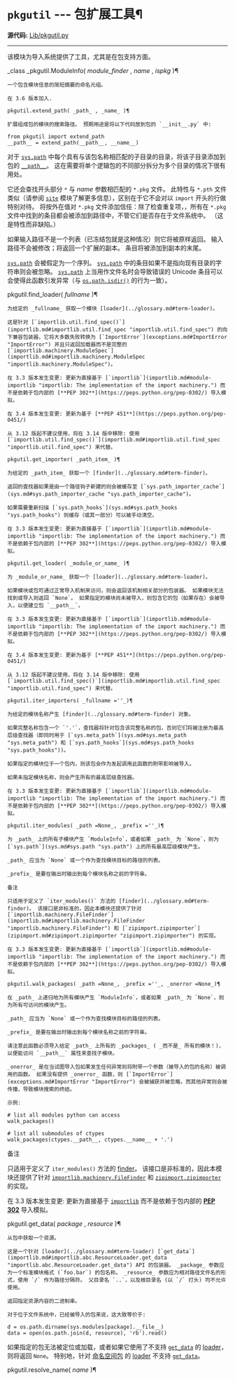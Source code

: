 # `pkgutil` \--- 包扩展工具¶

**源代码:** [Lib/pkgutil.py](https://github.com/python/cpython/tree/3.12/Lib/pkgutil.py)

* * *

该模块为导入系统提供了工具，尤其是在包支持方面。

_class _pkgutil.ModuleInfo( _module_finder_ , _name_ , _ispkg_ )¶

    

~~~
一个包含模块信息的简短摘要的命名元组。

在 3.6 版本加入.

pkgutil.extend_path( _path_ , _name_ )¶
~~~
    

~~~
扩展组成包的模块的搜索路径。 预期用途是将以下代码放到包的 `__init__.py` 中:
~~~
    
    
~~~
from pkgutil import extend_path
__path__ = extend_path(__path__, __name__)
~~~

对于 [`sys.path`](3.标准库/sys.md#sys.path "sys.path") 中每个具有与该包名称相匹配的子目录的目录，将该子目录添加到包的 [`__path__`](4.语言参考/import.md#path__ "__path__")。 这在需要将单个逻辑包的不同部分拆分为多个目录的情况下很有用处。

它还会查找开头部分 `*` 与 _name_ 参数相匹配的 `*.pkg` 文件。 此特性与 `*.pth` 文件类似（请参阅 [`site`](site.md#module-site "site: Module responsible for site-specific configuration.") 模块了解更多信息），区别在于它不会对以 `import` 开头的行做特别对待。 将按外在值对 `*.pkg` 文件添加信任：除了检查重复项，，所有在 `*.pkg` 文件中找到的条目都会被添加到路径中，不管它们是否存在于文件系统中。 （这是特性而非缺陷。）

如果输入路径不是一个列表（已冻结包就是这种情况）则它将被原样返回。 输入路径不会被修改；将返回一个扩展的副本。 条目将被添加到副本的末尾。

[`sys.path`](3.标准库/sys.md#sys.path "sys.path") 会被假定为一个序列。 [`sys.path`](3.标准库/sys.md#sys.path "sys.path") 中的条目如果不是指向现有目录的字符串则会被忽略。 [`sys.path`](3.标准库/sys.md#sys.path "sys.path") 上当用作文件名时会导致错误的 Unicode 条目可以会使得此函数引发异常（与 [`os.path.isdir()`](os.path.md#os.path.isdir "os.path.isdir") 的行为一致）。

pkgutil.find_loader( _fullname_ )¶

    

~~~
为给定的 _fullname_ 获取一个模块 [loader](../glossary.md#term-loader)。

这是针对 [`importlib.util.find_spec()`](importlib.md#importlib.util.find_spec "importlib.util.find_spec") 的向下兼容包装器，它将大多数失败转换为 [`ImportError`](exceptions.md#ImportError "ImportError") 并且只返回加载器而不是完整的 [`importlib.machinery.ModuleSpec`](importlib.md#importlib.machinery.ModuleSpec "importlib.machinery.ModuleSpec")。

在 3.3 版本发生变更: 更新为直接基于 [`importlib`](importlib.md#module-importlib "importlib: The implementation of the import machinery.") 而不是依赖于包内部的 [**PEP 302**](https://peps.python.org/pep-0302/) 导入模拟。

在 3.4 版本发生变更: 更新为基于 [**PEP 451**](https://peps.python.org/pep-0451/)

从 3.12 版起不建议使用，将在 3.14 版中移除: 使用 [`importlib.util.find_spec()`](importlib.md#importlib.util.find_spec "importlib.util.find_spec") 来代替。

pkgutil.get_importer( _path_item_ )¶
~~~
    

~~~
为给定的 _path_item_ 获取一个 [finder](../glossary.md#term-finder)。

返回的查找器如果是由一个路径钩子新建的则会被缓存至 [`sys.path_importer_cache`](sys.md#sys.path_importer_cache "sys.path_importer_cache")。

如果需要重新扫描 [`sys.path_hooks`](sys.md#sys.path_hooks "sys.path_hooks") 则缓存（或其一部分）可以被手动清空。

在 3.3 版本发生变更: 更新为直接基于 [`importlib`](importlib.md#module-importlib "importlib: The implementation of the import machinery.") 而不是依赖于包内部的 [**PEP 302**](https://peps.python.org/pep-0302/) 导入模拟。

pkgutil.get_loader( _module_or_name_ )¶
~~~
    

~~~
为 _module_or_name_ 获取一个 [loader](../glossary.md#term-loader)。

如果模块或包可通过正常导入机制来访问，则会返回该机制相关部分的包装器。 如果模块无法找到或导入则返回 `None`。 如果指定的模块尚未被导入，则包含它的包（如果存在）会被导入，以便建立包 `__path__`。

在 3.3 版本发生变更: 更新为直接基于 [`importlib`](importlib.md#module-importlib "importlib: The implementation of the import machinery.") 而不是依赖于包内部的 [**PEP 302**](https://peps.python.org/pep-0302/) 导入模拟。

在 3.4 版本发生变更: 更新为基于 [**PEP 451**](https://peps.python.org/pep-0451/)

从 3.12 版起不建议使用，将在 3.14 版中移除: 使用 [`importlib.util.find_spec()`](importlib.md#importlib.util.find_spec "importlib.util.find_spec") 来代替。

pkgutil.iter_importers( _fullname =''_)¶
~~~
    

~~~
为给定的模块名称产生 [finder](../glossary.md#term-finder) 对象。

如果完整名称包含一个 `'.'`，查找器将针对包含该完整名称的包，否则它们将被注册为最高层级查找器（即同时用于 [`sys.meta_path`](sys.md#sys.meta_path "sys.meta_path") 和 [`sys.path_hooks`](sys.md#sys.path_hooks "sys.path_hooks"))。

如果指定的模块位于一个包内，则该包会作为发起调用此函数的附带影响被导入。

如果未指定模块名称，则会产生所有的最高层级查找器。

在 3.3 版本发生变更: 更新为直接基于 [`importlib`](importlib.md#module-importlib "importlib: The implementation of the import machinery.") 而不是依赖于包内部的 [**PEP 302**](https://peps.python.org/pep-0302/) 导入模拟。

pkgutil.iter_modules( _path =None_, _prefix =''_)¶
~~~
    

~~~
为 _path_ 上的所有子模块产生 `ModuleInfo`，或者如果 _path_ 为 `None`，则为 [`sys.path`](sys.md#sys.path "sys.path") 上的所有最高层级模块产生。

_path_ 应当为 `None` 或一个作为查找模块目标的路径的列表。

_prefix_ 是要在输出时输出到每个模块名称之前的字符串。

备注

只适用于定义了 `iter_modules()` 方法的 [finder](../glossary.md#term-finder)。 该接口是非标准的，因此本模块还提供了针对 [`importlib.machinery.FileFinder`](importlib.md#importlib.machinery.FileFinder "importlib.machinery.FileFinder") 和 [`zipimport.zipimporter`](zipimport.md#zipimport.zipimporter "zipimport.zipimporter") 的实现。

在 3.3 版本发生变更: 更新为直接基于 [`importlib`](importlib.md#module-importlib "importlib: The implementation of the import machinery.") 而不是依赖于包内部的 [**PEP 302**](https://peps.python.org/pep-0302/) 导入模拟。

pkgutil.walk_packages( _path =None_, _prefix =''_, _onerror =None_)¶
~~~
    

~~~
在 _path_ 上递归地为所有模块产生 `ModuleInfo`，或者如果 _path_ 为 `None`，则为所有可访问的模块产生。

_path_ 应当为 `None` 或一个作为查找模块目标的路径的列表。

_prefix_ 是要在输出时输出到每个模块名称之前的字符串。

请注意此函数必须导入给定 _path_ 上所有的 _packages_ ( _而不是_ 所有的模块！)，以便能访问 `__path__` 属性来查找子模块。

_onerror_ 是在当试图导入包如果发生任何异常则将附带一个参数（被导入的包的名称）被调用的函数。 如果没有提供 _onerror_ 函数，则 [`ImportError`](exceptions.md#ImportError "ImportError") 会被捕获并被忽略，而其他异常则会被传播，导致模块搜索的终结。

示例:
~~~
    
    
~~~
# list all modules python can access
walk_packages()

# list all submodules of ctypes
walk_packages(ctypes.__path__, ctypes.__name__ + '.')
~~~

备注

只适用于定义了 `iter_modules()` 方法的 [finder](../glossary.md#term-finder)。 该接口是非标准的，因此本模块还提供了针对 [`importlib.machinery.FileFinder`](importlib.md#importlib.machinery.FileFinder "importlib.machinery.FileFinder") 和 [`zipimport.zipimporter`](zipimport.md#zipimport.zipimporter "zipimport.zipimporter") 的实现。

在 3.3 版本发生变更: 更新为直接基于 [`importlib`](importlib.md#module-importlib "importlib: The implementation of the import machinery.") 而不是依赖于包内部的 [**PEP 302**](https://peps.python.org/pep-0302/) 导入模拟。

pkgutil.get_data( _package_ , _resource_ )¶

    

~~~
从包中获取一个资源。

这是一个针对 [loader](../glossary.md#term-loader) [`get_data`](importlib.md#importlib.abc.ResourceLoader.get_data "importlib.abc.ResourceLoader.get_data") API 的包装器。 _package_ 参数应为一个标准模块格式 (`foo.bar`) 的包名称。 _resource_ 参数应为相对路径文件名的形式，使用 `/` 作为路径分隔符。 父目录名 `..`，以及根目录名 (以 `/` 打头) 均不允许使用。

返回指定资源内容的二进制串。

对于位于文件系统中，已经被导入的包来说，这大致等价于:
~~~
    
    
~~~
d = os.path.dirname(sys.modules[package].__file__)
data = open(os.path.join(d, resource), 'rb').read()
~~~

如果指定的包无法被定位或加载，或者如果它使用了不支持 [`get_data`](importlib.md#importlib.abc.ResourceLoader.get_data "importlib.abc.ResourceLoader.get_data") 的 [loader](../glossary.md#term-loader)，则将返回 `None`。 特别地，针对 [命名空间包](../glossary.md#term-namespace-package) 的 [loader](../glossary.md#term-loader) 不支持 [`get_data`](importlib.md#importlib.abc.ResourceLoader.get_data "importlib.abc.ResourceLoader.get_data")。

pkgutil.resolve_name( _name_ )¶

    

~~~

